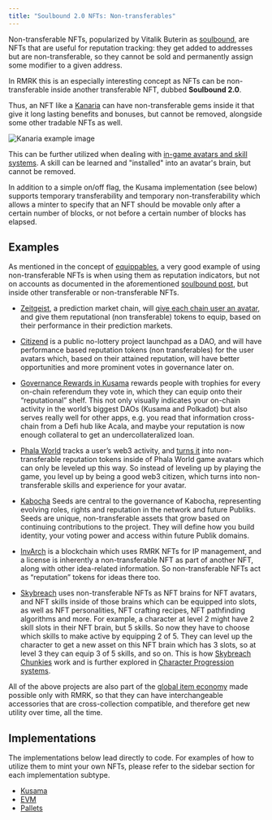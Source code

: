 ```yaml
---
title: "Soulbound 2.0 NFTs: Non-transferables"
---
```


Non-transferable NFTs, popularized by Vitalik Buterin as
[soulbound](https://vitalik.ca/general/2022/01/26/soulbound.html), are NFTs that are useful for
reputation tracking: they get added to addresses but are non-transferable, so they cannot be sold
and permanently assign some modifier to a given address.

In RMRK this is an especially interesting concept as NFTs can be non-transferable inside another
transferable NFT, dubbed **Soulbound 2.0**.

Thus, an NFT like a [Kanaria](https://kanaria.rmrk.app) can have non-transferable gems inside it
that give it long lasting benefits and bonuses, but cannot be removed, alongside some other tradable
NFTs as well.

![Kanaria example image](/img/post_imgs/ntnft.png)

This can be further utilized when dealing with
[in-game avatars and skill systems](/usecases/charprog). A skill can be learned and "installed" into
an avatar's brain, but cannot be removed.

In addition to a simple on/off flag, the Kusama implementation (see below) supports temporary
transferability and temporary non-transferability which allows a minter to specify that an NFT
should be movable only after a certain number of blocks, or not before a certain number of blocks
has elapsed.

## Examples

As mentioned in the concept of [equippables](/lego25-equippable), a very good example of using
non-transferable NFTs is when using them as reputation indicators, but not on accounts as documented
in the aforementioned [soulbound post](https://vitalik.ca/general/2022/01/26/soulbound.html), but
inside other transferable or non-transferable NFTs.

- [Zeitgeist](https://zeitgeist.pm), a prediction market chain, will
  [give each chain user an avatar](https://app.zeitgeist.pm/), and give them reputational (non
  transferable) tokens to equip, based on their performance in their prediction markets.

- [Citizend](https://www.citizend.xyz/) is a public no-lottery project launchpad as a DAO, and will
  have performance based reputation tokens (non transferables) for the user avatars which, based on
  their attained reputation, will have better opportunities and more prominent votes in governance
  later on.

- [Governance Rewards in Kusama](https://www.youtube.com/watch?v=lpT7hubqzFQ) rewards people with
  trophies for every on-chain referendum they vote in, which they can equip onto their
  “reputational” shelf. This not only visually indicates your on-chain activity in the world’s
  biggest DAOs (Kusama and Polkadot) but also serves really well for other apps, e.g. you read that
  information cross-chain from a Defi hub like Acala, and maybe your reputation is now enough
  collateral to get an undercollateralized loan.

- [Phala World](https://phala.world) tracks a user’s web3 activity, and
  [turns it](https://phala.world/claim/) into non-transferable reputation tokens inside of Phala
  World game avatars which can only be leveled up this way. So instead of leveling up by playing the
  game, you level up by being a good web3 citizen, which turns into non-transferable skills and
  experience for your avatar.

- [Kabocha](https://rmrk.link/kabocha) Seeds are central to the governance of Kabocha, representing
  evolving roles, rights and reputation in the network and future Publiks. Seeds are unique,
  non-transferable assets that grow based on continuing contributions to the project. They will
  define how you build identity, your voting power and access within future Publik domains.

- [InvArch](https://rmrk.link/invarch) is a blockchain which uses RMRK NFTs for IP management, and a
  license is inherently a non-transferable NFT as part of another NFT, along with other idea-related
  information. So non-transferable NFTs act as “reputation” tokens for ideas there too.

- [Skybreach](https://skybreach.app) uses non-transferable NFTs as NFT brains for NFT avatars, and
  NFT skills inside of those brains which can be equipped into slots, as well as NFT personalities,
  NFT crafting recipes, NFT pathfinding algorithms and more. For example, a character at level 2
  might have 2 skill slots in their NFT brain, but 5 skills. So now they have to choose which skills
  to make active by equipping 2 of 5. They can level up the character to get a new asset on this
  NFT brain which has 3 slots, so at level 3 they can equip 3 of 5 skills, and so on. This is how
  [Skybreach Chunkies](https://rmrk.gitbook.io/kanaria-skybreach/fundamentals/skybreach-avatars/chunkies)
  work and is further explored in [Character Progression systems](/usecases/charprog).

All of the above projects are also part of the [global item economy](/econ) made possible only with
RMRK, so that they can have interchangeable accessories that are cross-collection compatible, and
therefore get new utility over time, all the time.

## Implementations

The implementations below lead directly to code. For examples of how to utilize them to mint your
own NFTs, please refer to the sidebar section for each implementation subtype.

- [Kusama](https://github.com/rmrk-team/rmrk-spec/blob/master/standards/rmrk2.0.0/entities/nft.md#nft-standard)
- [EVM](https://evm.rmrk.app/evm-contracts-documentation/rmrk/extension/soulbound)
- [Pallets](https://github.com/rmrk-team/rmrk-substrate/blob/main/traits/src/nft.rs)
